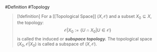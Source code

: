 #Definition #Topology 

> [!definition]
> For a [[Topological Space]] $(X,\mathcal{ O})$ and a subset $X_{0}\subseteq X$, the topology: $$\mathcal{ O}|X_{0}:=\{ U\cap X_{0}|U\in \mathcal{ O} \}$$
> is called the induced or ***subspace topology.*** The topological space $(X_{0},\mathcal{ O}|X_{0})$ is called a subspace of $(X,\mathcal{ O})$.